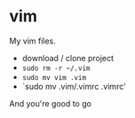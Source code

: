 vim
===

My vim files.

* download / clone project
* `sudo rm -r ~/.vim`
* `sudo mv vim .vim`
* `sudo mv .vim/.vimrc .vimrc'

And you're good to go